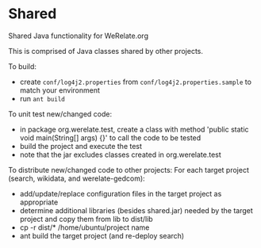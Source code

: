 Shared
======

Shared Java functionality for WeRelate.org

This is comprised of Java classes shared by other projects.

To build:
* create `conf/log4j2.properties` from `conf/log4j2.properties.sample` to match your environment
* run `ant build`

To unit test new/changed code:
* in package org.werelate.test, create a class with method 'public static void main(String[] args) {}' to call the code to be tested
* build the project and execute the test
* note that the jar excludes classes created in org.werelate.test

To distribute new/changed code to other projects:
For each target project (search, wikidata, and werelate-gedcom):
* add/update/replace configuration files in the target project as appropriate
* determine additional libraries (besides shared.jar) needed by the target project and copy them from lib to dist/lib
*	cp -r dist/* /home/ubuntu/project name
* ant build the target project (and re-deploy search)
